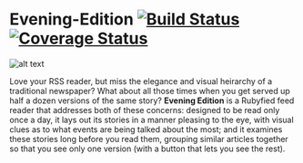 # Evening-Edition [![Build Status](https://travis-ci.org/jasonpettus/evening-edition.svg?branch=master)](https://travis-ci.org/jasonpettus/evening-edition) [![Coverage Status](https://coveralls.io/repos/jasonpettus/evening-edition/badge.svg?branch=master&service=github)](https://coveralls.io/github/jasonpettus/evening-edition?branch=master)

![alt text](https://github.com/jasonpettus/evening-edition/tree/master/app/assets/images/eelogosmall.jpg "Evening Edition")

Love your RSS reader, but miss the elegance and visual heirarchy of a traditional newspaper? What about all those times when you get served up half a dozen versions of the same story? **Evening Edition** is a Rubyfied feed reader that addresses both of these concerns: designed to be read only once a day, it lays out its stories in a manner pleasing to the eye, with visual clues as to what events are being talked about the most; and it examines these stories long before you read them, grouping similar articles together so that you see only one version (with a button that lets you see the rest).


